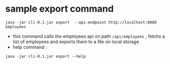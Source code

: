 # sample export command
````shell
java -jar cli-0.1.jar export  --api-endpoint http://localhost:8080 employees
````
- this command calls the employees api on path `/api/employees` , fetchs a list of employees and exports them to a file on local storage
-  help command : 
````shell
java -jar cli-0.1.jar export --help
````
